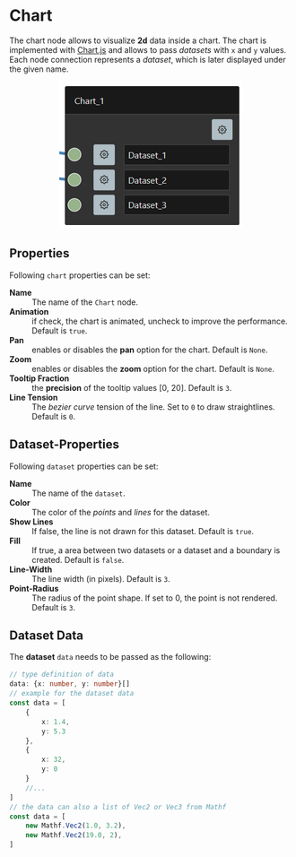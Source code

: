 # Chart

The chart node allows to visualize **2d** data inside a chart. 
The chart is implemented with [Chart.js](https://www.chartjs.org/) and allows to pass *datasets* with `x` and `y` values.
Each node connection represents a *dataset*, which is later displayed under the given name.

<p align="center">
    <img alt="Chart" src="./assets/documentation/png/chart.png">
</p>

## Properties

Following `chart` properties can be set:

<dl>
  <dt><b>Name</b></dt>
  <dd>The name of the <code>Chart</code> node.</dd>

  <dt><b>Animation</b></dt>
  <dd>if check, the chart is animated, uncheck to improve the performance. Default is <code>true</code>.</dd>

  <dt><b>Pan</b></dt>
  <dd>enables or disables the <b>pan</b> option for the chart. Default is <code>None</code>.</dd>

  <dt><b>Zoom</b></dt>
  <dd>enables or disables the <b>zoom</b> option for the chart. Default is <code>None</code>.</dd>

  <dt><b>Tooltip Fraction</b></dt>
  <dd>the <b>precision</b> of the tooltip values [0, 20]. Default is <code>3</code>.</dd>

  <dt><b>Line Tension</b></dt>
  <dd>The <i>bezier curve</i> tension of the line. Set to <code>0</code> to draw straightlines. Default is <code>0</code>.</dd>
</dl>

## Dataset-Properties

Following `dataset` properties can be set:

<dl>
  <dt><b>Name</b></dt>
  <dd>The name of the <code>dataset</code>.</dd>

  <dt><b>Color</b></dt>
  <dd>The color of the <i>points</i> and <i>lines</i> for the dataset.</dd>

  <dt><b>Show Lines</b></dt>
  <dd>If false, the line is not drawn for this dataset. Default is <code>true</code>.</dd>

  <dt><b>Fill</b></dt>
  <dd>If true, a area between two datasets or a dataset and a boundary is created. Default is <code>false</code>.</dd>

  <dt><b>Line-Width</b></dt>
  <dd>The line width (in pixels). Default is <code>3</code>.</dd>

  <dt><b>Point-Radius</b></dt>
  <dd>The radius of the point shape. If set to 0, the point is not rendered. Default is <code>3</code>.</dd>

</dl>

## Dataset Data

The **dataset** `data` needs to be passed as the following:

```typescript
// type definition of data
data: {x: number, y: number}[]
// example for the dataset data
const data = [
    {
        x: 1.4,
        y: 5.3
    },
    {
        x: 32,
        y: 0
    }
    //...
]
// the data can also a list of Vec2 or Vec3 from Mathf
const data = [
    new Mathf.Vec2(1.0, 3.2),
    new Mathf.Vec2(19.0, 2),
]
```